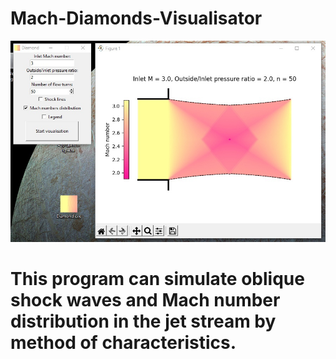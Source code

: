 # Mach-Diamonds-Visualisator
![alt text](https://github.com/yar314/Mach-Diamonds-Visualisator/blob/main/Example.jpg)
# This program can simulate oblique shock waves and Mach number distribution in the jet stream by method of characteristics.
